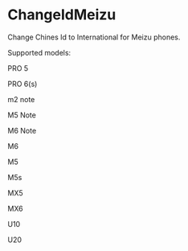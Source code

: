 # ChangeIdMeizu
Change Chines Id to International for Meizu phones.

Supported models:

PRO 5

PRO 6(s)

m2 note

M5 Note

M6 Note

M6

M5

M5s

MX5

MX6

U10

U20
